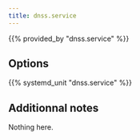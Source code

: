 ```yaml
---
title: dnss.service
---
```


{{% provided_by "dnss.service" %}}

## Options

{{% systemd_unit "dnss.service" %}}

## Additionnal notes

Nothing here.